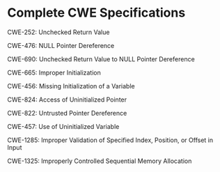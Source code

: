 

# Complete CWE Specifications

CWE-252: Unchecked Return Value

CWE-476: NULL Pointer Dereference

CWE-690: Unchecked Return Value to NULL Pointer Dereference

CWE-665: Improper Initialization

CWE-456: Missing Initialization of a Variable

CWE-824: Access of Uninitialized Pointer

CWE-822: Untrusted Pointer Dereference

CWE-457: Use of Uninitialized Variable

CWE-1285: Improper Validation of Specified Index, Position, or Offset in Input

CWE-1325: Improperly Controlled Sequential Memory Allocation